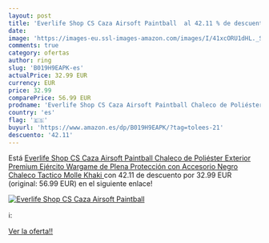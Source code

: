 ```yaml
---
layout: post
title: 'Everlife Shop CS Caza Airsoft Paintball  al 42.11 % de descuento'
date: 
image: 'https://images-eu.ssl-images-amazon.com/images/I/41xcORU1dHL._SL200_.jpg'
comments: true
category: ofertas
author: ring
slug: 'B019H9EAPK-es'
actualPrice: 32.99 EUR
currency: EUR
price: 32.99
comparePrice: 56.99 EUR
prodname: 'Everlife Shop CS Caza Airsoft Paintball Chaleco de Poliéster Exterior Premium Ejército Wargame de Plena Protección con Accesorio Negro Chaleco Tactico Molle  Khaki '
country: 'es'
flag: '🇪🇸'
buyurl: 'https://www.amazon.es/dp/B019H9EAPK/?tag=tolees-21'
descuento: '42.11'
---
```


Está [Everlife Shop CS Caza Airsoft Paintball Chaleco de Poliéster Exterior Premium Ejército Wargame de Plena Protección con Accesorio Negro Chaleco Tactico Molle  Khaki ](https://www.amazon.es/dp/B019H9EAPK/?tag=tolees-21) con 42.11 de descuento por 32.99 EUR (original: 56.99 EUR) en el siguiente enlace!

[![Everlife Shop CS Caza Airsoft Paintball ](https://images-eu.ssl-images-amazon.com/images/I/41xcORU1dHL._SL200_.jpg)](https://www.amazon.es/dp/B019H9EAPK/?tag=tolees-21)

ℹ️:


[Ver la oferta!!](https://www.amazon.es/dp/B019H9EAPK/?tag=tolees-21)
